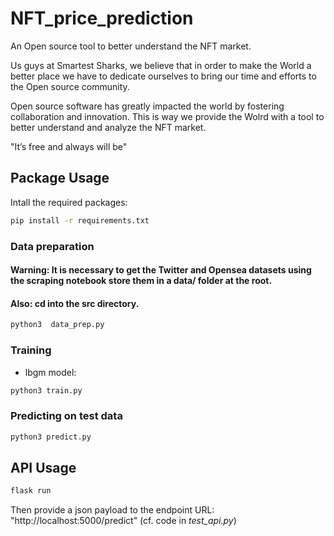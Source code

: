 # NFT_price_prediction

An Open source tool to better understand the NFT market.


Us guys at Smartest Sharks, we believe that in order to make the World a better place we have to dedicate ourselves to bring our time and efforts to the Open source community. 

Open source software has greatly impacted the world by fostering collaboration and innovation. This is way we provide the Wolrd with a tool to better understand and analyze the NFT market.

"It’s free and always will be"

## Package Usage

Intall the required packages:

```bash
pip install -r requirements.txt
```

### Data preparation

#### Warning: It is necessary to get the Twitter and Opensea datasets using the scraping notebook store them in a data/ folder at the root.
#### Also: cd into the src directory.

```bash
python3  data_prep.py
```

### Training 

* lbgm model: 
```bash
python3 train.py
``` 

### Predicting on test data

```bash
python3 predict.py
```

## API Usage


```bash
flask run
```

Then provide a json payload to the endpoint URL: "http://localhost:5000/predict" (cf. code in *test_api.py*) 
  
  
